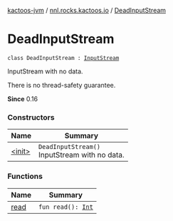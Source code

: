 [kactoos-jvm](../../index.md) / [nnl.rocks.kactoos.io](../index.md) / [DeadInputStream](./index.md)

# DeadInputStream

`class DeadInputStream : `[`InputStream`](http://docs.oracle.com/javase/8/docs/api/java/io/InputStream.html)

InputStream with no data.

There is no thread-safety guarantee.

**Since**
0.16

### Constructors

| Name | Summary |
|---|---|
| [&lt;init&gt;](-init-.md) | `DeadInputStream()`<br>InputStream with no data. |

### Functions

| Name | Summary |
|---|---|
| [read](read.md) | `fun read(): `[`Int`](https://kotlinlang.org/api/latest/jvm/stdlib/kotlin/-int/index.html) |
